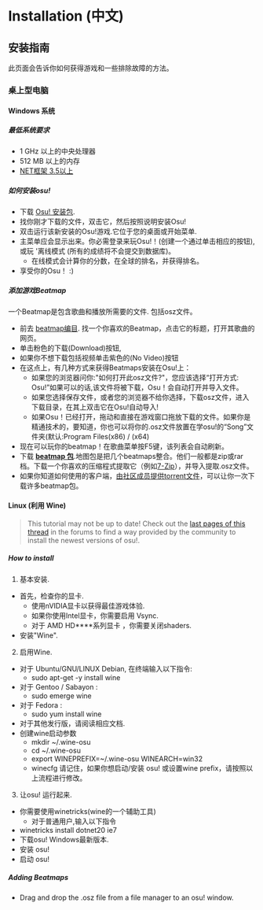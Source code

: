 Installation (中文)
======================

安装指南
-------

此页面会告诉你如何获得游戏和一些排除故障的方法。

### 桌上型电脑

#### Windows 系统

##### 最低系统要求
- 1 GHz 以上的中央处理器
- 512 MB 以上的内存
- [NET框架 3.5以上](http://www.microsoft.com/en-us/download/details.aspx?id=22)

##### 如何安装osu!
- 下载 [Osu! 安装包](https://osu.ppy.sh/p/download).
- 找你刚才下载的文件，双击它，然后按照说明安装Osu!
- 双击运行该新安装的Osu!游戏.它位于您的桌面或开始菜单.
- 主菜单应会显示出来。你必需登录来玩Osu!！(创建一个通过单击相应的按钮),或玩 '离线模式 (所有的成绩将不会提交到数据库)。
  - 在线模式会计算你的分数，在全球的排名，并获得排名。
- 享受你的Osu！ :)

##### 添加游戏Beatmap
一个Beatmap是包含歌曲和播放所需要的文件. 包括osz文件。
- 前去 [beatmap编目](https://osu.ppy.sh/p/beatmaplist). 找一个你喜欢的Beatmap，点击它的标题，打开其歌曲的网页。
- 单击粉色的下载(Download)按钮,
- 如果你不想下载包括视频单击紫色的(No Video)按钮
- 在这点上，有几种方式来获得Beatmaps安装在Osu!上：
  - 如果您的浏览器问你:"如何打开此osz文件?"，您应该选择“打开方式: Osu!”如果可以的话,该文件将被下载，Osu！会自动打开并导入文件。
  - 如果您选择保存文件，或者您的浏览器不给你选择，下载osz文件，进入下载目录，在其上双击它在Osu!自动导入!
  - 如果Osu！已经打开，拖动和直接在游戏窗口拖放下载的文件。如果你是精通技术的，要知道，你也可以将你的.osz文件放置在学osu!的“Song”文件夹(默认:Program Files(x86) / (x64)
- 现在可以玩你的beatmap！在歌曲菜单按F5键，该列表会自动刷新。
- 下载 **[beatmap 包](http://osu.ppy.sh/p/packlist)**.地图包是把几个beatmaps整合。他们一般都是zip或rar档。下载一个你喜欢的压缩程式提取它（例如[7-Zip](http://www.7-zip.org/)），并导入提取.osz文件。
- 如果你知道如何使用的客户端，[由社区成员提供torrent文件](https://osu.ppy.sh/forum/t/147478)，可以让你一次下载许多beatmap包。

#### Linux (利用 Wine)
>This tutorial may not be up to date! Check out the [last pages of this thread](http://osu.ppy.sh/forum/t/14614) in the forums
to find a way provided by the community to install the newest versions of osu!.

##### How to install

1. 基本安装.
  - 首先，检查你的显卡.
    - 使用nVIDIA显卡以获得最佳游戏体验.
    - 如果你使用Intel显卡，你需要启用 Vsync.
    - 对于 AMD HD****系列显卡 ，你需要关闭shaders.
  - 安装"Wine".

2. 启用Wine.
  - 对于 Ubuntu/GNU/LINUX Debian, 在终端输入以下指令:
    - sudo apt-get -y install wine
  - 对于 Gentoo / Sabayon :
    - sudo emerge wine
  - 对于 Fedora :
    - sudo yum install wine
  - 对于其他发行版，请阅读相应文档.
  - 创建wine启动参数
    - mkdir ~/.wine-osu
    - cd ~/.wine-osu
    - export WINEPREFIX=~/.wine-osu WINEARCH=win32
    - winecfg
请记住，如果你想启动/安装 osu! 或设置wine prefix，请按照以上流程进行修改。
3. 让osu! 运行起来.
  - 你需要使用winetricks(wine的一个辅助工具)
    - 对于普通用户,输入以下指令
  - winetricks install dotnet20 ie7
  - 下载osu! Windows最新版本.
  - 安装 osu!
- 启动 osu!

##### Adding Beatmaps
- Drag and drop the .osz file from a file manager to an osu! window.
